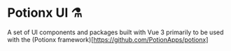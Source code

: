 # Potionx UI ⚗️
A set of UI components and packages built with Vue 3 primarily to be used with the (Potionx framework)[https://github.com/PotionApps/potionx]
